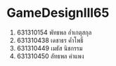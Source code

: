 # GameDesignlll65

1. 631310154 พัทธพล อ่ำเกตุสกุล
2. 631310438 เดชาธร ค้ำโพธิ์
3. 631310449 เมธัส นิชกรรม
4. 631310450 ลัทธพล คำแพง
